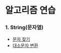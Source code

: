 # 알고리즘 연습

### 1. String(문자열)
- [문자 찾기](src/string/Character_search.java)
- [대소문자 변환](src/string/Case_conversion.java)